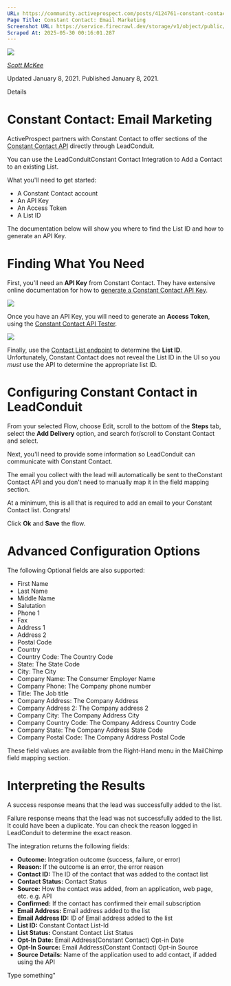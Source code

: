 ```yaml
---
URL: https://community.activeprospect.com/posts/4124761-constant-contact-email-marketing
Page Title: Constant Contact: Email Marketing
Screenshot URL: https://service.firecrawl.dev/storage/v1/object/public/media/screenshot-083a1d91-7538-42be-a625-52ddcb7f0e24.png
Scraped At: 2025-05-30 00:16:01.287
---
```


[![](https://content1.bloomfire.com/avatars/users/1317000/thumb/thumbnail.png?f=1617311121&Expires=1748567734&Signature=DJBoOB3p04E1jLkbQIL6yKppC4~rckxfjVi9c~fMhSoQ2-CD1RaVzJsqgzOm71G4n~BXKqAHfKbm0BXWDo-~TNXF44l9JNt0NEo6k-bgx2npT-nVV6~pcLNmNPVzInzfAcjgLG3-w37KP99zVLPKZfcVqzlSM8PMB3GHE6c0Pt0WR23tIBwoHlrz8RjInlI2P1Eg0qqjD085osL0zTgQkayd-23FequdIQyNUm8eWSKlNk75QjkGsevLuKPwmHybz0O6UPjWgqRLH1dC53pM5I12rAWV49LiiVLdaA2YDDxOt2FcYI-ob8KHeZPj3Qrb92i1j1m-diXg6GrRSV4xlg__&Key-Pair-Id=APKAIDFCFZ2UHE5LPIUA)](https://community.activeprospect.com/memberships/7557680-scott-mckee)

[_Scott McKee_](https://community.activeprospect.com/memberships/7557680-scott-mckee)

Updated January 8, 2021. Published January 8, 2021.

Details

# Constant Contact: Email Marketing

ActiveProspect partners with Constant Contact to offer sections of the [Constant Contact API](https://developer.constantcontact.com/) directly through LeadConduit.

You can use the LeadConduitConstant Contact Integration to Add a Contact to an existing List.

What you'll need to get started:

- A Constant Contact account
- An API Key
- An Access Token
- A List ID

The documentation below will show you where to find the List ID and how to generate an API Key.

# Finding What You Need

First, you'll need an **API Key** from Constant Contact. They have extensive online documentation for how to [generate a Constant Contact API Key](https://developer.constantcontact.com/api_guide/getting_started.html).

![](https://content2.bloomfire.com/thumbnails/contents/002/451/552/original.png?f=1610118280&Expires=1748567755&Signature=iP5lo5e2JsPezTYSf9SzZe01CKJXeuY6Wp0A6nbGmg7~cNF0LcLQgc3IdJW7nWVfXNi4jkGCqskhQPVeeZS-4imRldPuNZy0OhNlvLpQnVGGVqYTzTVjECpcG9mBiedkbWkSG0zt1LbhVxp4ZmxP17pv-U0mKhWvuyqm7elq53SsKonEEVkMKOntqNe6dG4AfPAjXNRUi-AE56Cwz59S1j6SfMmXcFytJFRpkDUMc58Sr-J2zMZ1o2dpdhv49GvwKPdQk3WF9kmjp~-78CudxZOw~~8xsAnax2MNiS0g-dhTjuSz4O2nqxYQjSBnjm6KWgyxC-rBlU4TvKZW6HadGg__&Key-Pair-Id=APKAIDFCFZ2UHE5LPIUA)

Once you have an API Key, you will need to generate an **Access Token**, using the [Constant Contact API Tester](https://constantcontact.mashery.com/io-docs).

![](https://content1.bloomfire.com/thumbnails/contents/002/451/562/original.png?f=1610118314&Expires=1748567755&Signature=F-Wqh-yS5rc3SqIFhmv5ZVsmqlZtOVGXRCFiV78U-5pjq49dAE60eaVi9V8TzDSHnMWRAGq7ccXKX7zGAlVKaaTivObCrhUHbl6iVYGmLxOm2u7jK5WScdJpd1w6ENys025oSmlwmYbjCHFrPJMa2GMmd1XsgS9dOd~MexZz-e7dJW82PMFTjIa2RncMNTW954VqhY-6QtzpSMaaGz2fA3mnW9GA-OvlFA1p0KKcC20omel9yXLOnAuORvaMmF3YDJ2dAgcUKyYb5c6gZE4OBDNrHSKFXUshgux3Q0~rr06JnvLnY~6NbM2IHuumVt1izI4WmJQiwA55IQZi16tcUg__&Key-Pair-Id=APKAIDFCFZ2UHE5LPIUA)

Finally, use the [Contact List endpoint](https://developer.constantcontact.com/docs/contact-list-api/contactlist-collection.html) to determine the **List ID**. Unfortunately, Constant Contact does not reveal the List ID in the UI so you _must_ use the API to determine the appropriate list ID.

# Configuring Constant Contact in LeadConduit

From your selected Flow, choose Edit, scroll to the bottom of the **Steps** tab, select the **Add Delivery** option, and search for/scroll to Constant Contact and select.

Next, you'll need to provide some information so LeadConduit can communicate with Constant Contact.

The email you collect with the lead will automatically be sent to theConstant Contact API and you don't need to manually map it in the field mapping section.

At a minimum, this is all that is required to add an email to your Constant Contact list. Congrats!

Click **Ok** and **Save** the flow.

# Advanced Configuration Options

The following Optional fields are also supported:

- First Name
- Last Name
- Middle Name
- Salutation
- Phone 1
- Fax
- Address 1
- Address 2
- Postal Code
- Country
- Country Code: The Country Code
- State: The State Code
- City: The City
- Company Name: The Consumer Employer Name
- Company Phone: The Company phone number
- Title: The Job title
- Company Address: The Company Address
- Company Address 2: The Company address 2
- Company City: The Company Address City
- Company Country Code: The Company Address Country Code
- Company State: The Company Address State Code
- Company Postal Code: The Company Address Postal Code

These field values are available from the Right-Hand menu in the MailChimp field mapping section.

# Interpreting the Results

A success response means that the lead was successfully added to the list.

Failure response means that the lead was not successfully added to the list. It could have been a duplicate. You can check the reason logged in LeadConduit to determine the exact reason.

The integration returns the following fields:

- **Outcome:** Integration outcome (success, failure, or error)
- **Reason:** If the outcome is an error, the error reason
- **Contact ID:** The ID of the contact that was added to the contact list
- **Contact Status:** Contact Status
- **Source:** How the contact was added, from an application, web page, etc. e.g. API
- **Confirmed:** If the contact has confirmed their email subscription
- **Email Address:** Email address added to the list
- **Email Address ID:** ID of Email address added to the list
- **List ID:** Constant Contact List-Id
- **List Status:** Constant Contact List Status
- **Opt-In Date:** Email Address(Constant Contact) Opt-in Date
- **Opt-In Source:** Email Address(Constant Contact) Opt-in Source
- **Source Details:** Name of the application used to add contact, if added using the API

Type something"

